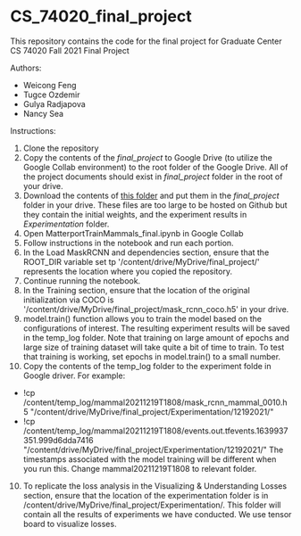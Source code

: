 # CS_74020_final_project

This repository contains the code for the final project for Graduate Center CS 74020 Fall 2021 Final Project


Authors:
- Weicong Feng
- Tugce Ozdemir
- Gulya Radjapova
- Nancy Sea

Instructions: 

1. Clone the repository
2. Copy the contents of the _final_project_ to Google Drive (to utilize the Google Collab environment) to the root folder of the Google Drive. All of the project documents should exist in _final_project_ folder in the root of your drive.
3. Download the contents of [this folder](https://drive.google.com/drive/folders/1Dyx5UVFImzcy__qtt8-fBeW2bmYqVjoj?usp=sharing) and put them in the _final_project_ folder in your drive. These files are too large to be hosted on Github but they contain the initial weights, and the experiment results in _Experimentation_ folder.
4. Open MatterportTrainMammals_final.ipynb in Google Collab
5. Follow instructions in the notebook and run each portion.
6. In the Load MaskRCNN and dependencies section, ensure that the ROOT_DIR variable set tp '/content/drive/MyDrive/final_project/' represents the location where you copied the repository.
7. Continue running the notebook.
8. In the Training section, ensure that the location of the original initialization via COCO is '/content/drive/MyDrive/final_project/mask_rcnn_coco.h5'  in your drive.
9. model.train() function allows you to train the model based on the configurations of interest. The resulting experiment results will be saved in the temp_log folder. Note that training on large amount of epochs and large size of training dataset will take quite a bit of time to train. To test that training is working, set epochs in model.train() to a small number.
10. Copy the contents of the temp_log folder to the experiment folde in Google driver. For example:
 * !cp /content/temp_log/mammal20211219T1808/mask_rcnn_mammal_0010.h5 "/content/drive/MyDrive/final_project/Experimentation/12192021/" 
* !cp /content/temp_log/mammal20211219T1808/events.out.tfevents.1639937351.999d6dda7416 "/content/drive/MyDrive/final_project/Experimentation/12192021/"
The timestamps associated with the model training will be different when you run this. Change mammal20211219T1808 to relevant folder.
10. To replicate the loss analysis in the Visualizing & Understanding Losses section, ensure that the location of the experimentation folder is in /content/drive/MyDrive/final_project/Experimentation/. This folder will contain all the results of experiments we have conducted. We use tensor board to visualize losses.
